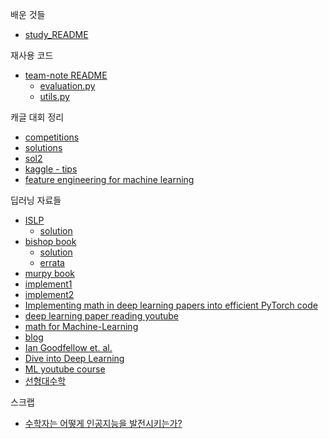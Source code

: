 배운 것들
- [study_README](https://github.com/rbdus0715/Machine-Learning/blob/main/study/sklearn/sklearn.md)

재사용 코드
- [team-note README](https://github.com/rbdus0715/Machine-Learning/blob/main/team-note/team-note.md)
  - [evaluation.py](https://github.com/rbdus0715/Machine-Learning/blob/main/team-note/evaluation.py)
  - [utils.py](https://github.com/rbdus0715/Machine-Learning/blob/main/team-note/utils.py)

캐글 대회 정리
- [competitions](https://github.com/rbdus0715/Machine-Learning/blob/main/competitions/competitions_README.md)
- [solutions](https://farid.one/kaggle-solutions/)
- [sol2](https://www.kaggle.com/code/sudalairajkumar/winning-solutions-of-kaggle-competitions)
- [kaggle - tips](https://medium.com/@ebrahimhaqbhatti516/50-of-the-most-profound-kaggle-discussions-tips-tricks-resources-by-the-the-top-kaggle-6756596f635c)
- [feature engineering for machine learning](https://www.repath.in/gallery/feature_engineering_for_machine_learning.pdf)

딥러닝 자료들
- [ISLP](https://hastie.su.domains/ISLP/ISLP_website.pdf)
  - [solution](https://botlnec.github.io/islp/)
- [bishop book](https://www.microsoft.com/en-us/research/uploads/prod/2006/01/Bishop-Pattern-Recognition-and-Machine-Learning-2006.pdf)
  - [solution](https://tensorflowkorea.files.wordpress.com/2018/11/prml-web-sol-2009-09-08.pdf)
  - [errata](https://tensorflowkorea.files.wordpress.com/2018/11/prml-errata-1st-20110921.pdf)
- [murpy book](http://noiselab.ucsd.edu/ECE228/Murphy_Machine_Learning.pdf)
- [implement1](https://github.com/bharathgs/Awesome-pytorch-list)
- [implement2](https://github.com/labmlai/annotated_deep_learning_paper_implementations)
- [Implementing math in deep learning papers into efficient PyTorch code](https://towardsdatascience.com/implementing-math-in-deep-learning-papers-into-efficient-pytorch-code-simclr-contrastive-loss-be94e1f63473)
- [deep learning paper reading youtube](https://www.youtube.com/channel/UCDULrK2OJsiDhFroa2Aj_LQ)
- [math for Machine-Learning](https://mml-book.github.io/book/mml-book.pdf)
- [blog](https://machinelearningmastery.com/blog)
- [Ian Goodfellow et. al. <Deep Learning>](https://www.deeplearningbook.org/)
- [Dive into Deep Learning](https://d2l.ai/)
- [ML youtube course](https://github.com/dair-ai/ML-YouTube-Courses)
- [선형대수학](https://ko.khanacademy.org/math/linear-algebra)

스크랩
- [수학자는 어떻게 인공지능을 발전시키는가?](https://brunch.co.kr/@kakao-it/244)
